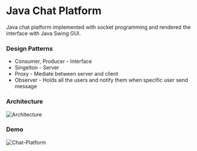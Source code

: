 # Java Chat Platform
Java chat platform implemented with socket programming and rendered the interface with Java Swing GUI.<br>

### Design Patterns
- Consumer, Producer - Interface
- Singelton - Server
- Proxy - Mediate between server and client
- Observer - Holds all the users and notify them when specific user send message

### Architecture 
![Architecture](https://i.imgur.com/cCketF3.png)
### Demo 
![Chat-Platform](https://i.imgur.com/4NzXVzR.gif)
